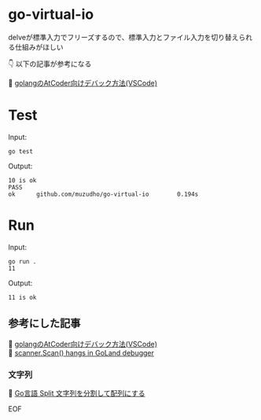 # go-virtual-io

delveが標準入力でフリーズするので、標準入力とファイル入力を切り替えられる仕組みがほしい

👇 以下の記事が参考になる

📖 [golangのAtCoder向けデバック方法(VSCode)](https://qiita.com/tasmas/items/d2d5a8c95fa48e415702)  

# Test

Input:  

```plaintext
go test
```

Output:  

```plaintext
10 is ok
PASS
ok      github.com/muzudho/go-virtual-io        0.194s
```

# Run

Input:  

```plaintext
go run .
11
```

Output:  

```plaintext
11 is ok
```

## 参考にした記事

📖 [golangのAtCoder向けデバック方法(VSCode)](https://qiita.com/tasmas/items/d2d5a8c95fa48e415702)  
📖 [scanner.Scan() hangs in GoLand debugger](https://stackoverflow.com/questions/53461228/scanner-scan-hangs-in-goland-debugger)  

### 文字列

📖 [Go言語 Split 文字列を分割して配列にする](https://itsakura.com/golang-split)  

EOF